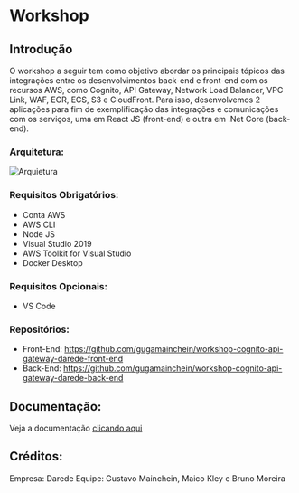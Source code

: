 # Workshop

## Introdução

O workshop a seguir tem como objetivo abordar os principais tópicos das integrações entre os desenvolvimentos back-end e front-end com os recursos AWS, como Cognito, API Gateway, Network Load Balancer, VPC Link, WAF, ECR, ECS, S3 e CloudFront.
Para isso, desenvolvemos 2 aplicações para fim de exemplificação das integrações e comunicações com os serviços, uma em React JS (front-end) e outra em .Net Core (back-end).

### Arquitetura:

<img src="https://docs-workshop-cognito-api-gateway-darede.s3.amazonaws.com/Workshop+-+Arquitetura.pdf" alt="Arquietura" />

### Requisitos Obrigatórios:

- Conta AWS
- AWS CLI
- Node JS
- Visual Studio 2019
- AWS Toolkit for Visual Studio
- Docker Desktop

### Requisitos Opcionais:

- VS Code

### Repositórios:

- Front-End: https://github.com/gugamainchein/workshop-cognito-api-gateway-darede-front-end
- Back-End: https://github.com/gugamainchein/workshop-cognito-api-gateway-darede-back-end

## Documentação:

Veja a documentação <a href="https://docs-workshop-cognito-api-gateway-darede.s3.amazonaws.com/Workshop+-+Documento.pdf">clicando aqui</a>

## Créditos:

Empresa: Darede
Equipe: Gustavo Mainchein, Maico Kley e Bruno Moreira
